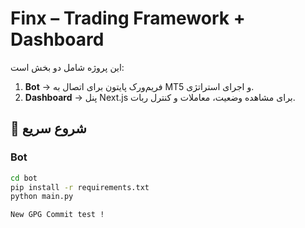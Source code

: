 # Finx – Trading Framework + Dashboard

این پروژه شامل دو بخش است:
1. **Bot** → فریم‌ورک پایتون برای اتصال به MT5 و اجرای استراتژی.
2. **Dashboard** → پنل Next.js برای مشاهده وضعیت، معاملات و کنترل ربات.

## 🚀 شروع سریع
### Bot
```bash
cd bot
pip install -r requirements.txt
python main.py

New GPG Commit test !